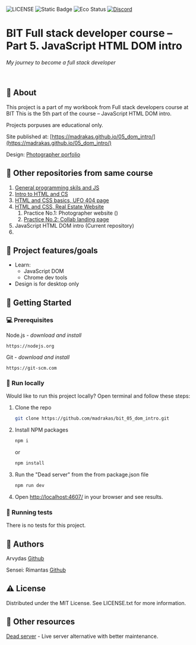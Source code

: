 ![LICENSE](https://img.shields.io/badge/license-MIT-blue.svg?style=flat-square)
![Static Badge](https://img.shields.io/badge/%20Coffe-Free-yellow)
![Eco Status](https://img.shields.io/badge/ECO-Friendly-green.svg)
[![Discord](https://discord.com/api/guilds/571393319201144843/widget.png)](https://discord.gg/dRwW4rw)

# BIT Full stack developer course – Part 5. JavaScript HTML DOM intro

_My journey to become a full stack developer_

<br>

## 🌟 About

This project is a part of my workbook from Full stack developers course at BIT This is the 5th part of the course – JavaScript HTML DOM intro.

Projects porpuses are educational only. 

Site published at: [https://madrakas.github.io/05_dom_intro/](https://madrakas.github.io/05_dom_intro/)

Design: [Photographer porfolio](https://dribbble.com/shots/22848649-Webdesign-photographer/)

## 🧭 Other repositories from same course
1. [General programming skils and JS](https://github.com/madrakas/bit_01_Intro_to_programming_and_JS/)
2. [Intro to HTML and CS](https://github.com/madrakas/bit_02_Intro_to_html/)
3. [HTML and CSS basics, UFO 404 page](https://github.com/madrakas/bit_03_html-ufo)
4. [HTML and CSS,  Real Estate Website](https://github.com/madrakas/bit_04_html_real_estate/)
    1. Practice No.1: Photographer website ()
    2. [Practice No.2: Collab landing page](https://github.com/madrakas/bit_04_01_homework_colab/)
5. JavaScript HTML DOM intro (Current repository)
6. 

## 🎯 Project features/goals

*   Learn:
    *   JavaScript DOM
    *   Chrome dev tools
*   Design is for desktop only

## 🧰 Getting Started

### 💻 Prerequisites

Node.js - _download and install_

```
https://nodejs.org
```

Git - _download and install_

```
https://git-scm.com
```

### 🏃 Run locally

Would like to run this project locally? Open terminal and follow these steps:

1. Clone the repo
    ```sh
    git clone https://github.com/madrakas/bit_05_dom_intro.git
    ```
2. Install NPM packages
    ```sh
    npm i
    ```
    or
    ```sh
    npm install
    ```
3. Run the "Dead server" from the from package.json file
    ```sh
    npm run dev
    ```
4. Open [http://localhost:4607/](http://localhost:4607/) in your browser and see results.

### 🧪 Running tests

There is no tests for this project.

## 🎅 Authors

Arvydas [Github](https://github.com/madrakas)

Sensei: Rimantas [Github](https://github.com/belauzas)

## ⚠️ License

Distributed under the MIT License. See LICENSE.txt for more information.

## 🔗 Other resources
[Dead server](https://www.npmjs.com/package/dead-server) - Live server alternative with better maintenance.
